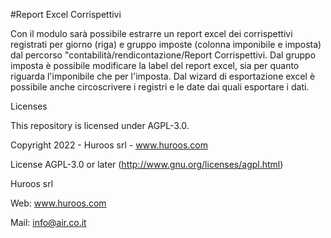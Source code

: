 #Report Excel Corrispettivi

Con il modulo sarà possibile estrarre un report excel dei corrispettivi registrati per giorno (riga) e gruppo imposte (colonna imponibile e imposta) dal percorso "contabilità/rendicontazione/Report Corrispettivi.
Dal gruppo imposta è possibile modificare la label del report excel, sia per quanto riguarda l'imponibile che per l'imposta.
Dal wizard di esportazione excel è possibile anche circoscrivere i registri e le date dai quali esportare i dati.


Licenses

This repository is licensed under AGPL-3.0.

Copyright 2022 - Huroos srl - www.huroos.com

License AGPL-3.0 or later (http://www.gnu.org/licenses/agpl.html)

Huroos srl

Web: www.huroos.com

Mail: info@air.co.it